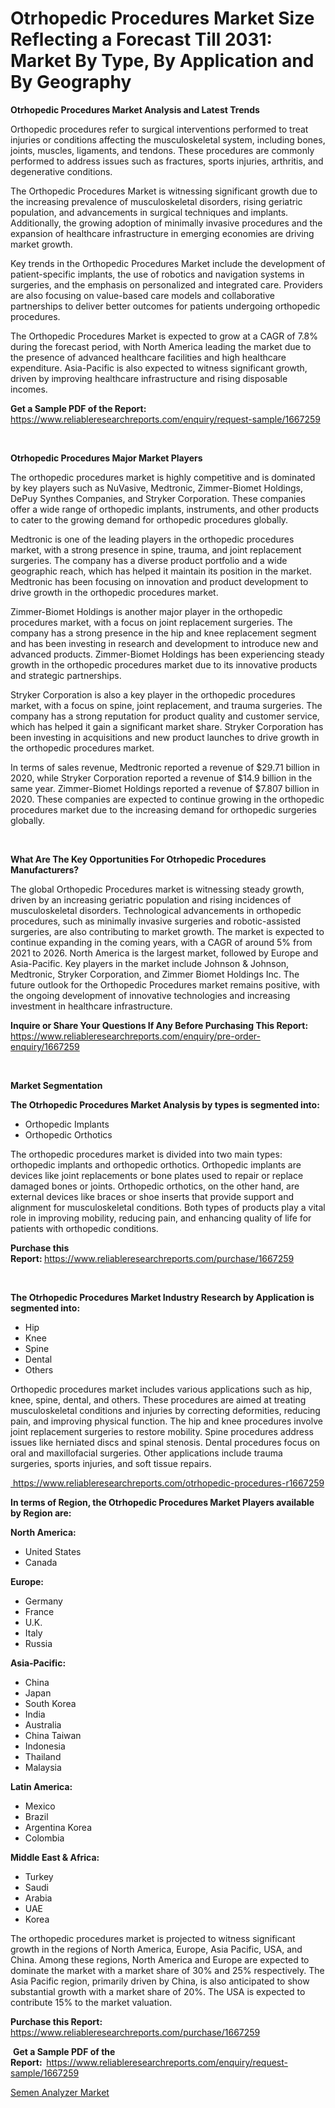 <p><h1>Otrhopedic Procedures Market Size Reflecting a Forecast Till 2031: Market By Type, By Application and By Geography</h1></p><p><strong>Otrhopedic Procedures Market Analysis and Latest Trends</strong></p>
<p><p>Orthopedic procedures refer to surgical interventions performed to treat injuries or conditions affecting the musculoskeletal system, including bones, joints, muscles, ligaments, and tendons. These procedures are commonly performed to address issues such as fractures, sports injuries, arthritis, and degenerative conditions.</p><p>The Orthopedic Procedures Market is witnessing significant growth due to the increasing prevalence of musculoskeletal disorders, rising geriatric population, and advancements in surgical techniques and implants. Additionally, the growing adoption of minimally invasive procedures and the expansion of healthcare infrastructure in emerging economies are driving market growth.</p><p>Key trends in the Orthopedic Procedures Market include the development of patient-specific implants, the use of robotics and navigation systems in surgeries, and the emphasis on personalized and integrated care. Providers are also focusing on value-based care models and collaborative partnerships to deliver better outcomes for patients undergoing orthopedic procedures.</p><p>The Orthopedic Procedures Market is expected to grow at a CAGR of 7.8% during the forecast period, with North America leading the market due to the presence of advanced healthcare facilities and high healthcare expenditure. Asia-Pacific is also expected to witness significant growth, driven by improving healthcare infrastructure and rising disposable incomes.</p></p>
<p><strong>Get a Sample PDF of the Report:&nbsp;</strong> <a href="https://www.reliableresearchreports.com/enquiry/request-sample/1667259">https://www.reliableresearchreports.com/enquiry/request-sample/1667259</a></p>
<p>&nbsp;</p>
<p><strong>Otrhopedic Procedures Major Market Players</strong></p>
<p><p>The orthopedic procedures market is highly competitive and is dominated by key players such as NuVasive, Medtronic, Zimmer-Biomet Holdings, DePuy Synthes Companies, and Stryker Corporation. These companies offer a wide range of orthopedic implants, instruments, and other products to cater to the growing demand for orthopedic procedures globally.</p><p>Medtronic is one of the leading players in the orthopedic procedures market, with a strong presence in spine, trauma, and joint replacement surgeries. The company has a diverse product portfolio and a wide geographic reach, which has helped it maintain its position in the market. Medtronic has been focusing on innovation and product development to drive growth in the orthopedic procedures market.</p><p>Zimmer-Biomet Holdings is another major player in the orthopedic procedures market, with a focus on joint replacement surgeries. The company has a strong presence in the hip and knee replacement segment and has been investing in research and development to introduce new and advanced products. Zimmer-Biomet Holdings has been experiencing steady growth in the orthopedic procedures market due to its innovative products and strategic partnerships.</p><p>Stryker Corporation is also a key player in the orthopedic procedures market, with a focus on spine, joint replacement, and trauma surgeries. The company has a strong reputation for product quality and customer service, which has helped it gain a significant market share. Stryker Corporation has been investing in acquisitions and new product launches to drive growth in the orthopedic procedures market.</p><p>In terms of sales revenue, Medtronic reported a revenue of $29.71 billion in 2020, while Stryker Corporation reported a revenue of $14.9 billion in the same year. Zimmer-Biomet Holdings reported a revenue of $7.807 billion in 2020. These companies are expected to continue growing in the orthopedic procedures market due to the increasing demand for orthopedic surgeries globally.</p></p>
<p>&nbsp;</p>
<p><strong>What Are The Key Opportunities For Otrhopedic Procedures Manufacturers?</strong></p>
<p><p>The global Orthopedic Procedures market is witnessing steady growth, driven by an increasing geriatric population and rising incidences of musculoskeletal disorders. Technological advancements in orthopedic procedures, such as minimally invasive surgeries and robotic-assisted surgeries, are also contributing to market growth. The market is expected to continue expanding in the coming years, with a CAGR of around 5% from 2021 to 2026. North America is the largest market, followed by Europe and Asia-Pacific. Key players in the market include Johnson & Johnson, Medtronic, Stryker Corporation, and Zimmer Biomet Holdings Inc. The future outlook for the Orthopedic Procedures market remains positive, with the ongoing development of innovative technologies and increasing investment in healthcare infrastructure.</p></p>
<p><strong>Inquire or Share Your Questions If Any Before Purchasing This Report:</strong> <a href="https://www.reliableresearchreports.com/enquiry/pre-order-enquiry/1667259">https://www.reliableresearchreports.com/enquiry/pre-order-enquiry/1667259</a></p>
<p>&nbsp;</p>
<p><strong>Market Segmentation</strong></p>
<p><strong>The Otrhopedic Procedures Market Analysis by types is segmented into:</strong></p>
<p><ul><li>Orthopedic Implants</li><li>Orthopedic Orthotics</li></ul></p>
<p><p>The orthopedic procedures market is divided into two main types: orthopedic implants and orthopedic orthotics. Orthopedic implants are devices like joint replacements or bone plates used to repair or replace damaged bones or joints. Orthopedic orthotics, on the other hand, are external devices like braces or shoe inserts that provide support and alignment for musculoskeletal conditions. Both types of products play a vital role in improving mobility, reducing pain, and enhancing quality of life for patients with orthopedic conditions.</p></p>
<p><strong>Purchase this Report:&nbsp;</strong><a href="https://www.reliableresearchreports.com/purchase/1667259">https://www.reliableresearchreports.com/purchase/1667259</a></p>
<p>&nbsp;</p>
<p><strong>The Otrhopedic Procedures Market Industry Research by Application is segmented into:</strong></p>
<p><ul><li>Hip</li><li>Knee</li><li>Spine</li><li>Dental</li><li>Others</li></ul></p>
<p><p>Orthopedic procedures market includes various applications such as hip, knee, spine, dental, and others. These procedures are aimed at treating musculoskeletal conditions and injuries by correcting deformities, reducing pain, and improving physical function. The hip and knee procedures involve joint replacement surgeries to restore mobility. Spine procedures address issues like herniated discs and spinal stenosis. Dental procedures focus on oral and maxillofacial surgeries. Other applications include trauma surgeries, sports injuries, and soft tissue repairs.</p></p>
<p><a href="https://www.reliableresearchreports.com/otrhopedic-procedures-r1667259">&nbsp;https://www.reliableresearchreports.com/otrhopedic-procedures-r1667259</a></p>
<p><strong>In terms of Region, the Otrhopedic Procedures Market Players available by Region are:</strong></p>
<p>
    <p> <strong> North America: </strong>
        <ul>
            <li>United States</li>
            <li>Canada</li>
        </ul>
        </p> 
    <p> <strong> Europe: </strong>
        <ul>
            <li>Germany</li>
            <li>France</li>
            <li>U.K.</li>
            <li>Italy</li>
            <li>Russia</li>
        </ul>
        </p> 
    <p> <strong> Asia-Pacific: </strong>
        <ul>
            <li>China</li>
            <li>Japan</li>
            <li>South Korea</li>
            <li>India</li>
            <li>Australia</li>
            <li>China Taiwan</li>
            <li>Indonesia</li>
            <li>Thailand</li>
            <li>Malaysia</li>
        </ul>
        </p> 
    <p> <strong> Latin America: </strong>
        <ul>
            <li>Mexico</li>
            <li>Brazil</li>
            <li>Argentina Korea</li>
            <li>Colombia</li>
        </ul>
        </p> 
    <p> <strong> Middle East & Africa: </strong>
        <ul>
            <li>Turkey</li>
            <li>Saudi</li>
            <li>Arabia</li>
            <li>UAE</li>
            <li>Korea</li>
        </ul>
    </p>
    </p>
<p><p>The orthopedic procedures market is projected to witness significant growth in the regions of North America, Europe, Asia Pacific, USA, and China. Among these regions, North America and Europe are expected to dominate the market with a market share of 30% and 25% respectively. The Asia Pacific region, primarily driven by China, is also anticipated to show substantial growth with a market share of 20%. The USA is expected to contribute 15% to the market valuation.</p></p>
<p><strong>Purchase this Report: </strong><a href="https://www.reliableresearchreports.com/purchase/1667259">https://www.reliableresearchreports.com/purchase/1667259</a></p>
<p>&nbsp;<strong>Get a Sample PDF of the Report:&nbsp;&nbsp;</strong><a href="https://www.reliableresearchreports.com/enquiry/request-sample/1667259">https://www.reliableresearchreports.com/enquiry/request-sample/1667259</a></p>
<p><strong></strong></p>
<p><p><a href="https://github.com/Airanohannonzb68e5pb53oc1/Market-Research-Report-List-3/blob/main/semen-analyzer-market.md">Semen Analyzer Market</a></p></p>